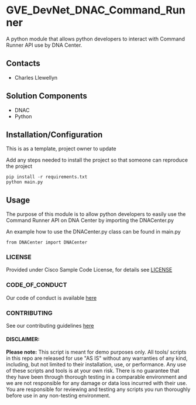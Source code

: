 # GVE_DevNet_DNAC_Command_Runner
A python module that allows python developers to interact with Command Runner API use by DNA Center. 




## Contacts
* Charles Llewellyn

## Solution Components
* DNAC
*  Python

## Installation/Configuration

This is as a template, project owner to update

Add any steps needed to install the project so that someone can reproduce the project

```
pip install -r requirements.txt
python main.py

```


## Usage

The purpose of this module is to allow python developers to easily use the Command Runner API on DNA Center by importing the
DNACenter.py

An example how to use the DNACenter.py class can be found in main.py


    
    from DNACenter import DNACenter
    



### LICENSE

Provided under Cisco Sample Code License, for details see [LICENSE](LICENSE.md)

### CODE_OF_CONDUCT

Our code of conduct is available [here](CODE_OF_CONDUCT.md)

### CONTRIBUTING

See our contributing guidelines [here](CONTRIBUTING.md)

#### DISCLAIMER:
<b>Please note:</b> This script is meant for demo purposes only. All tools/ scripts in this repo are released for use "AS IS" without any warranties of any kind, including, but not limited to their installation, use, or performance. Any use of these scripts and tools is at your own risk. There is no guarantee that they have been through thorough testing in a comparable environment and we are not responsible for any damage or data loss incurred with their use.
You are responsible for reviewing and testing any scripts you run thoroughly before use in any non-testing environment.
